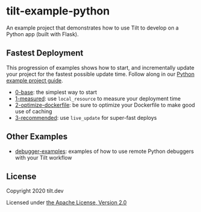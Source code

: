 # tilt-example-python

An example project that demonstrates how to use Tilt to develop on a Python app (built with Flask).

## Fastest Deployment

This progression of examples shows how to start, and incrementally update your project for the fastest possible update time. Follow along in our [Python example project guide](https://docs.tilt.dev/example_python.html).

- [0-base](0-base): the simplest way to start
- [1-measured](1-measured): use `local_resource` to measure your deployment time
- [2-optimize-dockerfile](2-optimize-dockerfile): be sure to optimize your Dockerfile to make good use of caching
- [3-recommended](3-recommended): use `live_update` for super-fast deploys

## Other Examples
- [debugger-examples](debugger-examples): examples of how to use remote Python debuggers with your Tilt workflow

## License

Copyright 2020 tilt.dev

Licensed under [the Apache License, Version 2.0](LICENSE)
